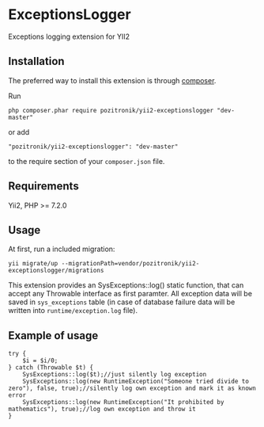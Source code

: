 ExceptionsLogger
==================
Exceptions logging extension for YII2

Installation
------------

The preferred way to install this extension is through [composer](http://getcomposer.org/download/).

Run

```
php composer.phar require pozitronik/yii2-exceptionslogger "dev-master"
```

or add

```
"pozitronik/yii2-exceptionslogger": "dev-master"
```

to the require section of your `composer.json` file.

Requirements
------------

Yii2,
PHP >= 7.2.0

Usage
-----
At first, run a included migration:

```
yii migrate/up --migrationPath=vendor/pozitronik/yii2-exceptionslogger/migrations
```

This extension provides an SysExceptions::log() static function, that can accept any Throwable interface as first paramter. All exception data will be saved in `sys_exceptions` table (in case of database failure data will be written into `runtime/exception.log` file).

Example of usage
----------------
```
try {
	$i = $i/0;
} catch (Throwable $t) {
	SysExceptions::log($t);//just silently log exception
	SysExceptions::log(new RuntimeException("Someone tried divide to zero"), false, true);//silently log own exception and mark it as known error
	SysExceptions::log(new RuntimeException("It prohibited by mathematics"), true);//log own exception and throw it
}
```